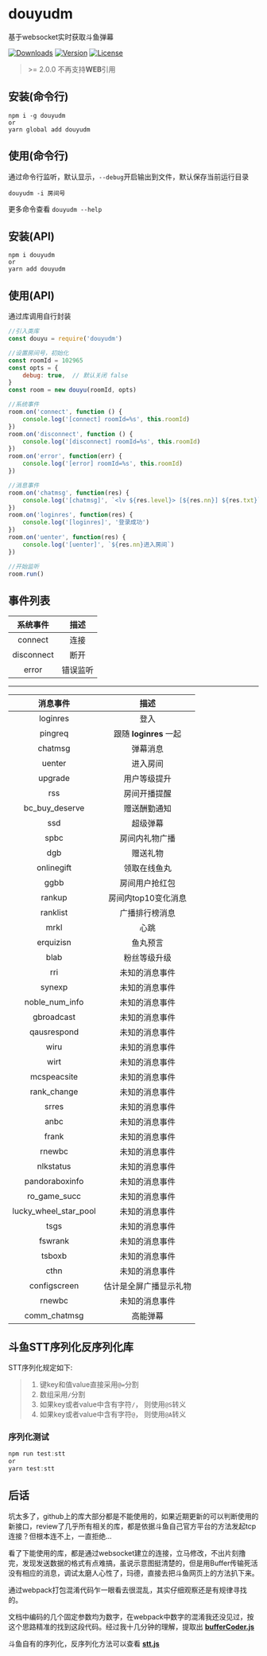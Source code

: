 # douyudm

基于websocket实时获取斗鱼弹幕

<a href="https://npmcharts.com/compare/douyudm?minimal=true"><img src="https://img.shields.io/npm/dm/douyudm.svg?sanitize=true" alt="Downloads" /></a>
<a href="https://www.npmjs.com/package/douyudm"><img src="https://img.shields.io/npm/v/douyudm.svg?sanitize=true" alt="Version" /></a>
<a href="https://www.npmjs.com/package/douyudm"><img src="https://img.shields.io/npm/l/douyudm.svg?sanitize=true" alt="License" /></a>

> \>= 2.0.0 不再支持**WEB**引用

## 安装(命令行)

```shell
npm i -g douyudm
or
yarn global add douyudm
```

## 使用(命令行)

通过命令行监听，默认显示，`--debug`开启输出到文件，默认保存当前运行目录

```shell
douyudm -i 房间号
```

更多命令查看 `douyudm --help`

## 安装(API)

```shell
npm i douyudm
or
yarn add douyudm
```

## 使用(API)

通过库调用自行封装

```javascript
//引入类库
const douyu = require('douyudm')

//设置房间号，初始化
const roomId = 102965
const opts = {
    debug: true,  // 默认关闭 false
}
const room = new douyu(roomId, opts)

//系统事件
room.on('connect', function () {
    console.log('[connect] roomId=%s', this.roomId)
})
room.on('disconnect', function () {
    console.log('[disconnect] roomId=%s', this.roomId)
})
room.on('error', function(err) {
    console.log('[error] roomId=%s', this.roomId)
})

//消息事件
room.on('chatmsg', function(res) {
    console.log('[chatmsg]', `<lv ${res.level}> [${res.nn}] ${res.txt}`)
})
room.on('loginres', function(res) {
    console.log('[loginres]', '登录成功')
})
room.on('uenter', function(res) {
    console.log('[uenter]', `${res.nn}进入房间`)
})

//开始监听
room.run()
```

## 事件列表

|  系统事件  |   描述   |
|:----------:|:--------:|
|  connect   |   连接   |
| disconnect |   断开   |
|   error    | 错误监听 |

- - -

|       消息事件        |          描述          |
|:---------------------:|:----------------------:|
|       loginres        |          登入          |
|        pingreq        | 跟随 **loginres** 一起 |
|        chatmsg        |        弹幕消息        |
|        uenter         |        进入房间        |
|        upgrade        |      用户等级提升      |
|          rss          |      房间开播提醒      |
|    bc_buy_deserve     |      赠送酬勤通知      |
|          ssd          |        超级弹幕        |
|         spbc          |     房间内礼物广播     |
|          dgb          |        赠送礼物        |
|      onlinegift       |      领取在线鱼丸      |
|         ggbb          |     房间用户抢红包     |
|        rankup         |  房间内top10变化消息   |
|       ranklist        |     广播排行榜消息     |
|         mrkl          |          心跳          |
|       erquizisn       |        鱼丸预言        |
|         blab          |      粉丝等级升级      |
|          rri          |     未知的消息事件     |
|        synexp         |     未知的消息事件     |
|    noble_num_info     |     未知的消息事件     |
|      gbroadcast       |     未知的消息事件     |
|      qausrespond      |     未知的消息事件     |
|         wiru          |     未知的消息事件     |
|         wirt          |     未知的消息事件     |
|      mcspeacsite      |     未知的消息事件     |
|      rank_change      |     未知的消息事件     |
|         srres         |     未知的消息事件     |
|         anbc          |     未知的消息事件     |
|         frank         |     未知的消息事件     |
|        rnewbc         |     未知的消息事件     |
|       nlkstatus       |     未知的消息事件     |
|    pandoraboxinfo     |     未知的消息事件     |
|     ro_game_succ      |     未知的消息事件     |
| lucky_wheel_star_pool |     未知的消息事件     |
|         tsgs          |     未知的消息事件     |
|        fswrank        |     未知的消息事件     |
|        tsboxb         |     未知的消息事件     |
|         cthn          |     未知的消息事件     |
|     configscreen      | 估计是全屏广播显示礼物 |
|        rnewbc         |     未知的消息事件     |
|comm_chatmsg|高能弹幕|

## 斗鱼STT序列化反序列化库

STT序列化规定如下:

> 1. 键key和值value直接采用`@=`分割
> 2. 数组采用`/`分割
> 3. 如果key或者value中含有字符`/`， 则使用`@S`转义
> 4. 如果key或者value中含有字符`@`， 则使用`@A`转义

### 序列化测试

```javascript
npm run test:stt
or
yarn test:stt
```

## 后话

坑太多了，github上的库大部分都是不能使用的，如果近期更新的可以判断使用的新接口，review了几乎所有相关的库，都是依据斗鱼自己官方平台的方法发起tcp连接？但根本连不上，一直拒绝...

看了下能使用的库，都是通过websocket建立的连接，立马修改，不出片刻撸完，发现发送数据的格式有点难搞，虽说示意图挺清楚的，但是用Buffer传输死活没有相应的消息，调试太磨人心性了，玛德，直接去把斗鱼网页上的方法扒下来。

通过webpack打包混淆代码乍一眼看去很混乱，其实仔细观察还是有规律寻找的。

文档中编码的几个固定参数均为数字，在webpack中数字的混淆我还没见过，按这个思路精准的找到这段代码。经过我十几分钟的理解，提取出 [**bufferCoder.js**](test/old/bufferCoder.js)

斗鱼自有的序列化，反序列化方法可以查看 [**stt.js**](src/stt.js)
